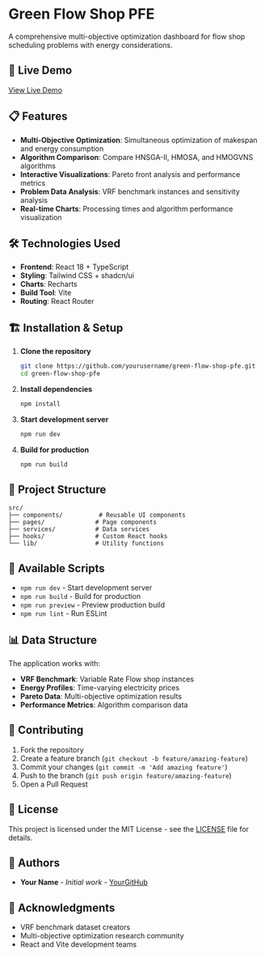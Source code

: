 # Green Flow Shop PFE

A comprehensive multi-objective optimization dashboard for flow shop scheduling problems with energy considerations.

## 🚀 Live Demo

[View Live Demo](https://yourusername.github.io/green-flow-shop-pfe)

## 📋 Features

- **Multi-Objective Optimization**: Simultaneous optimization of makespan and energy consumption
- **Algorithm Comparison**: Compare HNSGA-II, HMOSA, and HMOGVNS algorithms
- **Interactive Visualizations**: Pareto front analysis and performance metrics
- **Problem Data Analysis**: VRF benchmark instances and sensitivity analysis
- **Real-time Charts**: Processing times and algorithm performance visualization

## 🛠️ Technologies Used

- **Frontend**: React 18 + TypeScript
- **Styling**: Tailwind CSS + shadcn/ui
- **Charts**: Recharts
- **Build Tool**: Vite
- **Routing**: React Router

## 🏗️ Installation & Setup

1. **Clone the repository**
   ```bash
   git clone https://github.com/yourusername/green-flow-shop-pfe.git
   cd green-flow-shop-pfe
   ```

2. **Install dependencies**
   ```bash
   npm install
   ```

3. **Start development server**
   ```bash
   npm run dev
   ```

4. **Build for production**
   ```bash
   npm run build
   ```

## 📁 Project Structure

```
src/
├── components/          # Reusable UI components
├── pages/              # Page components
├── services/           # Data services
├── hooks/              # Custom React hooks
└── lib/                # Utility functions
```

## 🔧 Available Scripts

- `npm run dev` - Start development server
- `npm run build` - Build for production
- `npm run preview` - Preview production build
- `npm run lint` - Run ESLint

## 📊 Data Structure

The application works with:
- **VRF Benchmark**: Variable Rate Flow shop instances
- **Energy Profiles**: Time-varying electricity prices
- **Pareto Data**: Multi-objective optimization results
- **Performance Metrics**: Algorithm comparison data

## 🤝 Contributing

1. Fork the repository
2. Create a feature branch (`git checkout -b feature/amazing-feature`)
3. Commit your changes (`git commit -m 'Add amazing feature'`)
4. Push to the branch (`git push origin feature/amazing-feature`)
5. Open a Pull Request

## 📝 License

This project is licensed under the MIT License - see the [LICENSE](LICENSE) file for details.

## 👥 Authors

- **Your Name** - *Initial work* - [YourGitHub](https://github.com/yourusername)

## 🙏 Acknowledgments

- VRF benchmark dataset creators
- Multi-objective optimization research community
- React and Vite development teams